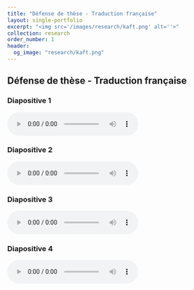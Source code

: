 ```yaml
---
title: "Défense de thèse - Traduction française"
layout: single-portfolio
excerpt: "<img src='/images/research/kaft.png' alt=''>"
collection: research
order_number: 1
header: 
  og_image: "research/kaft.png"
---
```


## Défense de thèse - Traduction française

### Diapositive 1 

<audio controls>
  <source src="/files/test.wav" type="audio/mpeg">
</audio>

### Diapositive 2 

<audio controls>
  <source src="/files/test.wav" type="audio/mpeg">
</audio>

### Diapositive 3 

<audio controls>
  <source src="/files/test.wav" type="audio/mpeg">
</audio>

### Diapositive 4 

<audio controls>
  <source src="/files/test.wav" type="audio/mpeg">
</audio>
